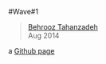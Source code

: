 #Wave#1
> [Behrooz Tahanzadeh](http://b-tz.com)<br/>
> Aug 2014

a [Github page](http://behrooz-tahanzadeh.github.io/wave-1/)<br/>

